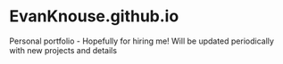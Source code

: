 # EvanKnouse.github.io
Personal portfolio - Hopefully for hiring me!
Will be updated periodically with new projects and details
